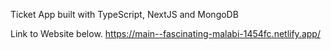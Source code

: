 Ticket App built with TypeScript, NextJS and MongoDB

Link to Website below.
https://main--fascinating-malabi-1454fc.netlify.app/
